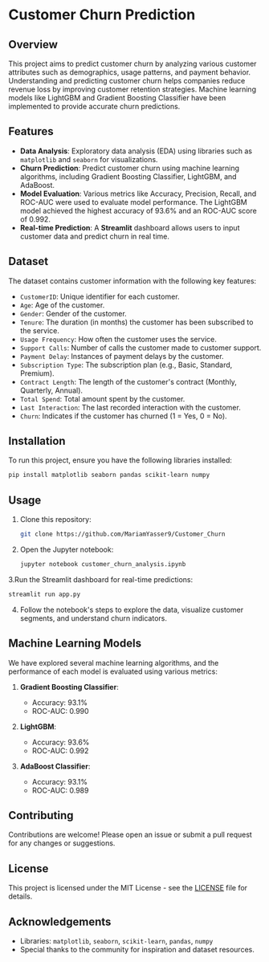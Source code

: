 
# Customer Churn Prediction

## Overview
This project aims to predict customer churn by analyzing various customer attributes such as demographics, usage patterns, and payment behavior. Understanding and predicting customer churn helps companies reduce revenue loss by improving customer retention strategies. Machine learning models like LightGBM and Gradient Boosting Classifier have been implemented to provide accurate churn predictions.

## Features
- **Data Analysis**: Exploratory data analysis (EDA) using libraries such as `matplotlib` and `seaborn` for visualizations.
- **Churn Prediction**: Predict customer churn using machine learning algorithms, including Gradient Boosting Classifier, LightGBM, and AdaBoost.
- **Model Evaluation**: Various metrics like Accuracy, Precision, Recall, and ROC-AUC were used to evaluate model performance. The LightGBM model achieved the highest accuracy of 93.6% and an ROC-AUC score of 0.992.
- **Real-time Prediction**: A **Streamlit** dashboard allows users to input customer data and predict churn in real time.

## Dataset
The dataset contains customer information with the following key features:
- `CustomerID`: Unique identifier for each customer.
- `Age`: Age of the customer.
- `Gender`: Gender of the customer.
- `Tenure`: The duration (in months) the customer has been subscribed to the service.
- `Usage Frequency`: How often the customer uses the service.
- `Support Calls`: Number of calls the customer made to customer support.
- `Payment Delay`: Instances of payment delays by the customer.
- `Subscription Type`: The subscription plan (e.g., Basic, Standard, Premium).
- `Contract Length`: The length of the customer's contract (Monthly, Quarterly, Annual).
- `Total Spend`: Total amount spent by the customer.
- `Last Interaction`: The last recorded interaction with the customer.
- `Churn`: Indicates if the customer has churned (1 = Yes, 0 = No).

## Installation
To run this project, ensure you have the following libraries installed:
```bash
pip install matplotlib seaborn pandas scikit-learn numpy
```

## Usage
1. Clone this repository:
   ```bash
   git clone https://github.com/MariamYasser9/Customer_Churn
   ```
2. Open the Jupyter notebook:
   ```bash
   jupyter notebook customer_churn_analysis.ipynb
   ```
3.Run the Streamlit dashboard for real-time predictions:
   ```bash
   streamlit run app.py
   ```
4. Follow the notebook's steps to explore the data, visualize customer segments, and understand churn indicators.

## Machine Learning Models
We have explored several machine learning algorithms, and the performance of each model is evaluated using various metrics:

1. **Gradient Boosting Classifier**:
   - Accuracy: 93.1%
   - ROC-AUC: 0.990

2. **LightGBM**:
   - Accuracy: 93.6%
   - ROC-AUC: 0.992

3. **AdaBoost Classifier**:
   - Accuracy: 93.1%
   - ROC-AUC: 0.989

## Contributing
Contributions are welcome! Please open an issue or submit a pull request for any changes or suggestions.

## License
This project is licensed under the MIT License - see the [LICENSE](LICENSE) file for details.

## Acknowledgements
- Libraries: `matplotlib`, `seaborn`, `scikit-learn`, `pandas`, `numpy`
- Special thanks to the community for inspiration and dataset resources.